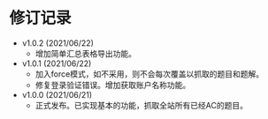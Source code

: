 # 修订记录

- v1.0.2 (2021/06/22)  
  - 增加简单汇总表格导出功能。
- v1.0.1 (2021/06/22)  
  - 加入force模式，如不采用，则不会每次覆盖以抓取的题目和题解。
  - 修复登录验证错误。增加获取账户名称功能。
- v1.0.0 (2021/06/21)  
  - 正式发布。已实现基本的功能，抓取全站所有已经AC的题目。

